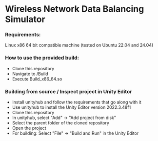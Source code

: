 # Wireless Network Data Balancing Simulator
### Requirements:
Linux x86 64 bit compatible machine (tested on Ubuntu 22.04 and 24.04) 
### How to use the provided build:
- Clone this repository
- Navigate to /Build
- Execute Build_x86_64.so
### Building from source / Inspect project in Unity Editor
- Install unityhub and follow the requirements that go along with it
- Use unityhub to install the Unity Editor version 2022.3.48f1
- Clone this repository
- In unityhub, select "Add" -> "Add project from disk"
- Select the parent folder of the cloned repository
- Open the project
- For building: Select "File" -> "Build and Run" in the Unity Editor
